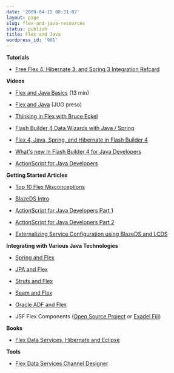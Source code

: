 ```yaml
---
date: '2009-04-15 08:31:07'
layout: page
slug: flex-and-java-resources
status: publish
title: Flex and Java
wordpress_id: '901'
---
```


**Tutorials**




  * [Free Flex 4, Hibernate 3, and Spring 3 Integration Refcard](http://www.jamesward.com/2010/06/14/flex-4-hibernate-3-and-spring-3-integration/)


**Videos**




  * [Flex and Java Basics](http://www.jamesward.com/2010/02/23/flex-4-and-java-basics-video/) (13 min)


  * [Flex and Java](http://www.jamesward.com/blog/2008/07/21/video-flex-and-java/) (JUG preso)


  * [Thinking in Flex with Bruce Eckel](http://www.jamesward.com/blog/2008/09/03/thinking-in-flex-with-bruce-eckel/)


  * [Flash Builder 4 Data Wizards with Java / Spring](http://www.jamesward.com/2010/01/11/flash-builder-4-data-wizards-with-java-spring/)


  * [Flex 4, Java, Spring, and Hibernate in Flash Builder 4](http://www.jamesward.com/2010/01/17/flex-4-and-java-spring-hibernate-in-flash-builder-4/)


  * [What's new in Flash Builder 4 for Java Developers](http://seminars.adobe.acrobat.com/p31679079/)


  * [ActionScript for Java Developers](http://seminars.adobe.acrobat.com/p69179960/)


**Getting Started Articles**




  * [Top 10 Flex Misconceptions](http://www.infoq.com/news/2007/12/top-10-flex-misconceptions)


  * [BlazeDS Intro](http://www.infoq.com/articles/blazeds-intro)


  * [ActionScript for Java Developers Part 1](http://www.javaworld.com/javaworld/jw-02-2009/jw-02-actionscript1.html)


  * [ActionScript for Java Developers Part 2](http://www.javaworld.com/javaworld/jw-03-2009/jw-03-actionscript2.html)


  * [Externalizing Service Configuration using BlazeDS and LCDS](http://coenraets.org/blog/2009/03/externalizing-service-configuration-using-blazeds-and-lcds/)


**Integrating with Various Java Technologies**




  * [Spring and Flex](http://www.jamesward.com/blog/2009/04/06/download-the-flex-and-spring-integration-refcard/)


  * [JPA and Flex](http://amfibian.sourceforge.net/)


  * [Struts and Flex](http://code.google.com/p/fxstruts/)


  * [Seam and Flex](http://in.relation.to/Bloggers/SeamAndFlex)


  * [Oracle ADF and Flex](http://biemond.blogspot.com/2008/07/crud-operations-in-flex-with-adf-bc.html)


  * JSF Flex Components ([Open Source Project](http://code.google.com/p/jsf-flex/) or [Exadel Fiji](http://exadel.com/web/portal/fiji))


**Books**




  * [Flex Data Services, Hibernate and Eclipse](http://www.slinnbooks.com/books/serverSide)


**Tools**




  * [Flex Data Services Channel Designer](http://www.slinnbooks.com/FDSCD)


